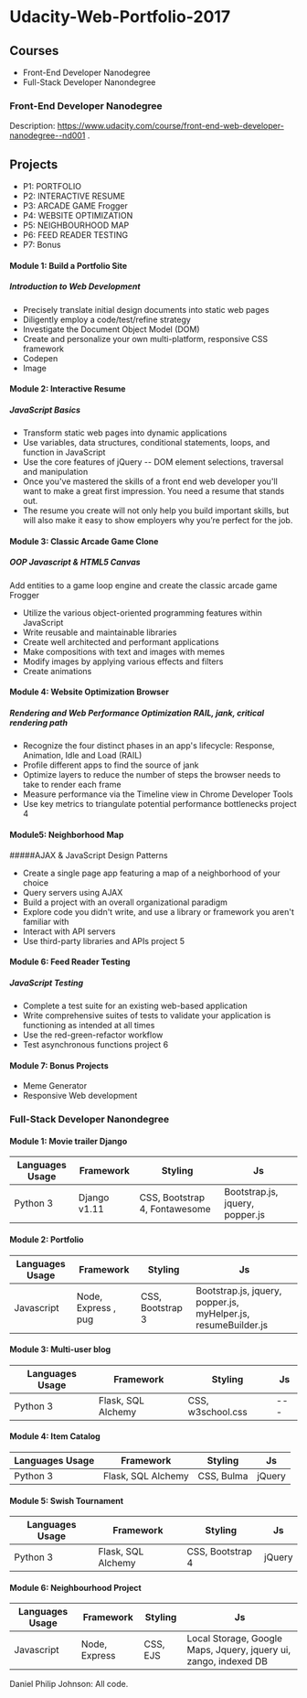 # Udacity-Web-Portfolio-2017

## Courses
- Front-End Developer Nanodegree
- Full-Stack Developer Nanondegree



### Front-End Developer Nanodegree
Description: https://www.udacity.com/course/front-end-web-developer-nanodegree--nd001 . 

Projects
-----------------

- P1: PORTFOLIO 	
- P2: INTERACTIVE RESUME
- P3: ARCADE GAME Frogger 	
- P4: WEBSITE OPTIMIZATION 	
- P5: NEIGHBOURHOOD MAP 	
- P6: FEED READER TESTING 
- P7: Bonus 


#### Module 1: Build a Portfolio Site
##### Introduction to Web Development

- Precisely translate initial design documents into static web pages
- Diligently employ a code/test/refine strategy
- Investigate the Document Object Model (DOM)
- Create and personalize your own multi-platform, responsive CSS framework 
- Codepen
- Image

#### Module 2: Interactive Resume
##### JavaScript Basics

- Transform static web pages into dynamic applications
- Use variables, data structures, conditional statements, loops, and function in JavaScript
- Use the core features of jQuery -- DOM element selections, traversal and manipulation
- Once you've mastered the skills of a front end web developer you'll want to make a great first impression. You need a resume that stands out.
- The resume you create will not only help you build important skills, but will also make it easy to show employers why you’re perfect for the job.

#### Module 3: Classic Arcade Game Clone  
##### OOP Javascript & HTML5 Canvas

Add entities to a game loop engine and create the classic arcade game Frogger

- Utilize the various object-oriented programming features within JavaScript
- Write reusable and maintainable libraries
- Create well architected and performant applications
- Make compositions with text and images with memes
- Modify images by applying various effects and filters
- Create animations

#### Module 4: Website Optimization Browser
##### Rendering and Web Performance Optimization RAIL, jank, critical rendering path
- Recognize the four distinct phases in an app's lifecycle: Response, Animation, Idle and Load (RAIL)
- Profile different apps to find the source of jank
- Optimize layers to reduce the number of steps the browser needs to take to render each frame
- Measure performance via the Timeline view in Chrome Developer Tools
- Use key metrics to triangulate potential performance bottlenecks project 4

#### Module5: Neighborhood Map
#####AJAX & JavaScript Design Patterns

- Create a single page app featuring a map of a neighborhood of your choice
- Query servers using AJAX
- Build a project with an overall organizational paradigm
- Explore code you didn't write, and use a library or framework you aren't familiar with
- Interact with API servers
- Use third-party libraries and APIs project 5

#### Module 6: Feed Reader Testing
##### JavaScript Testing

- Complete a test suite for an existing web-based application
- Write comprehensive suites of tests to validate your application is functioning as intended at all times
- Use the red-green-refactor workflow
- Test asynchronous functions project 6

#### Module 7: Bonus Projects
- Meme Generator
- Responsive Web development

### Full-Stack Developer Nanondegree

#### Module 1: Movie trailer Django
| Languages Usage | Framework | Styling | Js |
| --------------- | --------- | ------- |----|
|  Python 3       |   Django v1.11|   CSS, Bootstrap 4, Fontawesome     | Bootstrap.js, jquery, popper.js   |


#### Module 2: Portfolio 
| Languages Usage | Framework | Styling | Js |
| --------------- | --------- | ------- |----|
|  Javascript  | Node, Express , pug | CSS, Bootstrap 3 | Bootstrap.js, jquery, popper.js, myHelper.js, resumeBuilder.js |

#### Module 3: Multi-user blog 

| Languages Usage | Framework | Styling | Js |
| --------------- | --------- | ------- |----|
| Python 3  | Flask, SQL Alchemy   | CSS, w3school.css    |  ---   |


#### Module 4: Item Catalog

| Languages Usage | Framework | Styling | Js |
| --------------- | --------- | ------- |----|
| Python 3  | Flask, SQL Alchemy   | CSS, Bulma    |  jQuery  |


#### Module 5: Swish Tournament
| Languages Usage | Framework | Styling | Js |
| --------------- | --------- | ------- |----|
| Python 3  | Flask, SQL Alchemy   | CSS, Bootstrap 4    |  jQuery  |

#### Module 6: Neighbourhood Project
| Languages Usage | Framework | Styling | Js |
| --------------- | --------- | ------- |----|
| Javascript  | Node, Express   | CSS, EJS    |  Local Storage, Google Maps, Jquery, jquery ui, zango, indexed DB |

Daniel Philip Johnson: All code.